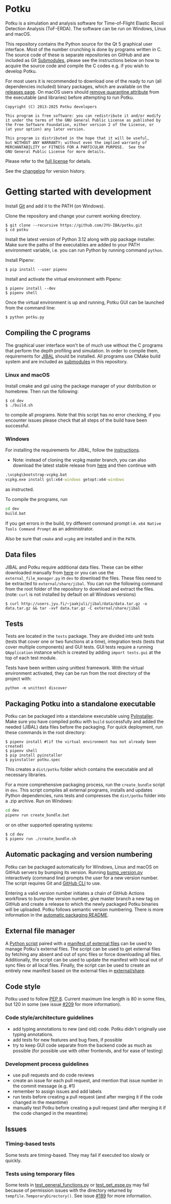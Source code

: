 # Potku

Potku is a simulation and analysis software for Time-of-Flight Elastic Recoil
Detection Analysis (ToF-ERDA). The software can be run on Windows, Linux and
macOS.

This repository contains the Python source for the Qt 5 graphical user
interface. Most of the number crunching is done by programs written in C.
The source code of these is separate repositories on GitHub and are included as Git [Submodules](external/submodules),
please see the instructions below on how to acquire the source code and compile the C codes e.g. if you wish to develop Potku. 

For most users it is recommended to download one of the ready to run (all dependencies included) binary packages, which are available on the [releases page](https://github.com/JYU-IBA/potku/releases). On macOS users should [remove quarantine attribute](README_macOS.txt) from the executable (and libraries) before attempting to run Potku.

    Copyright (C) 2013-2025 Potku developers

    This program is free software: you can redistribute it and/or modify
    it under the terms of the GNU General Public License as published by
    the Free Software Foundation, either version 2 of the License, or
    (at your option) any later version.

    This program is distributed in the hope that it will be useful,
    but WITHOUT ANY WARRANTY; without even the implied warranty of
    MERCHANTABILITY or FITNESS FOR A PARTICULAR PURPOSE.  See the
    GNU General Public License for more details.
    
Please refer to the [full license](LICENSE) for details. 

See the [changelog](CHANGELOG.md) for version history.

# Getting started with development

Install [Git](https://git-scm.com/downloads) and add it to the PATH (on Windows).

Clone the repository and change your current working directory.
 
```shell
$ git clone --recursive https://github.com/JYU-IBA/potku.git
$ cd potku
```

Install the latest version of Python 3.12 along with pip package installer. Make 
sure the paths of the executables are added to your PATH environment variable, i.e. you can run Python by running command `python`.

Install Pipenv:
 
```shell
$ pip install --user pipenv
```

Install and activate the virtual environment with Pipenv:

```shell
$ pipenv install --dev
$ pipenv shell
```

Once the virtual environment is up and running, Potku GUI can be launched from the 
command line:
 
```shell
$ python potku.py
```

## Compiling the C programs

The graphical user interface won't be of much use without the C programs that 
perform the depth profiling and simulation. In order to compile them, requirements for [JIBAL](https://github.com/JYU-IBA/jibal/blob/master/INSTALL.md#minimum-requirements)
should be installed. All programs use CMake build system and are included as [submodules](external/submodules) in this repository.

### Linux and macOS

Install cmake and gsl using the package manager of your distribution or 
homebrew. Then run the following:

```shell
$ cd dev
$ ./build.sh
```

to compile all programs. Note that this script has no error checking, if you encounter issues please check that all steps of the build have been successful.

### Windows

For installing the requirements for JIBAL, follow the [instructions](https://github.com/JYU-IBA/jibal/blob/master/INSTALL.md).
- Note: instead of cloning the vcpkg master branch, you can also download the latest stable release from
[here](https://github.com/microsoft/vcpkg/tags ) and then continue with

```bat
.\vcpkg\bootstrap-vcpkg.bat
vcpkg.exe install gsl:x64-windows getopt:x64-windows
```

as instructed.

To compile the programs, run

```bat
cd dev
build.bat
```

If you get errors in the build, try different command prompt i.e. `x64 Native Tools Command Prompt` as an administrator.

Also be sure that `cmake` and `vcpkg` are installed and in the `PATH`.

## Data files

JIBAL and Potku require additional data files. These can be either downloaded manually from
[here](http://users.jyu.fi/~jaakjuli/jibal/data/) or you can use the ``external_file_manager.py`` in `dev` to download the files.
These files need to be extracted to ``external/share/jibal``. You can run the 
following command from the root folder of the repository to download and 
extract the files. (note: `curl` is not installed by default on all Windows versions)

```shell
$ curl http://users.jyu.fi/~jaakjuli/jibal/data/data.tar.gz -o data.tar.gz && tar -xvf data.tar.gz -C external/share/jibal
```

## Tests

Tests are located in the `tests` package. They are divided into unit tests 
(tests that cover one or two functions at a time), integration tests 
(tests that cover multiple components) and GUI tests. GUI tests require a running 
`QApplication` instance which is created by adding `import tests.gui` at the top 
of each test module.
  
Tests have been written using unittest framework. With the virtual environment 
activated, they can be run from the root directory of the project with:

```shell
python -m unittest discover
```

## Packaging Potku into a standalone executable

Potku can be packaged into a standalone executable using [PyInstaller](https://www.pyinstaller.org/). 
Make sure you have compiled potku with `build` successfully and added the needed (JIBAL) data files before the packaging.
For quick deployment, run these commands in the root directory:
```shell
$ pipenv install #(if the virtual environment has not already been created)
$ pipenv shell
$ pip install pyinstaller
$ pyinstaller potku.spec
```
This creates a `dist/potku` folder which contains the executable and all 
necessary libraries.

For a more comprehensive packaging process, run the `create_bundle` script in `dev`. 
This script compiles all external programs, installs and updates Python 
dependencies, runs tests and compresses the `dist/potku` folder into a .zip 
archive. Run on Windows:

```bat
cd dev
pipenv run create_bundle.bat
```

or on other supported operating systems:

```shell
$ cd dev
$ pipenv run ./create_bundle.sh
```

## Automatic packaging and version numbering

Potku can be packaged automatically for Windows, Linux and macOS on GitHub servers by bumping its version. Running [bump_version.py](dev/bump_version.py) interactively (command line) prompts the user for a new version number. The script requires Git and [GitHub CLI](https://cli.github.com/) to use.

Entering a valid version number initiates a chain of GitHub Actions workflows to bump the version number, give master branch a new tag on GitHub and create
a release to which the newly packaged Potku binaries will be uploaded. Potku follows semantic version numbering.
There is more information in the [automatic packaging README](dev/Automatic_packaging_README.md).

## External file manager

A [Python script](dev/external_file_manager.py) paired with a [manifest of external files](dev/external_manifest.txt) can be used to manage Potku's external files.
The script can be used to get external files by fetching any absent and out of sync files or force downloading all files. Additionally, the script can be used to update the manifest
with local out of sync files or all local files. Finally, the script can be used to create an entirely new manifest based on the external files in [external/share](external/share).

## Code style

Potku used to follow [PEP 8](https://www.python.org/dev/peps/pep-0008/). Current maximum line length is 80 in some files, but 120 in some (see issue [#209](https://github.com/JYU-IBA/potku/issues/209) for more information).

### Code style/architecture guidelines

- add typing annotations to new (and old) code. Potku didn't originally use typing annotations.
- add tests for new features and bug fixes, if possible
- try to keep GUI code separate from the backend code as much as possible (for possible use with other frontends, and for ease of testing)

### Development process guidelines

- use pull requests and do code reviews
- create an issue for each pull request, and mention that issue number in the commit message (e.g. #1)
- remember to assign issues and add labels
- run tests before creating a pull request (and after merging it if the code changed in the meantime)
- manually test Potku before creating a pull request (and after merging it if the code changed in the meantime)

## Issues

### Timing-based tests

Some tests are timing-based. They may fail if executed too slowly or quickly.

### Tests using temporary files

Some tests in [test_general_functions.py](tests/unit/test_general_functions.py) or [test_get_espe.py](tests/unit/test_get_espe.py) may fail because of permission issues with the directory returned by `tempfile.TemporaryDirectory()`. See issue [#189](https://github.com/JYU-IBA/potku/issues/189) for more information.
